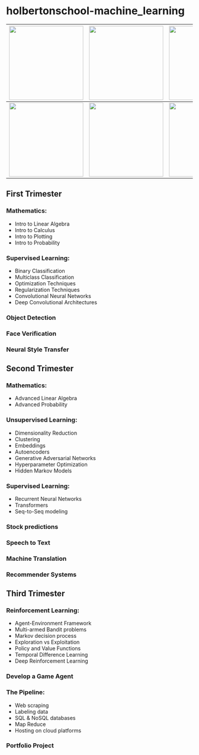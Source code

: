 # holbertonschool-machine_learning

<img src="https://upload.wikimedia.org/wikipedia/commons/thumb/0/05/Scikit_learn_logo_small.svg/1200px-Scikit_learn_logo_small.svg.png" width="200" />             |  <img src="https://static.wixstatic.com/media/d2f86c_8c2fa9373542411f94a970aa67843f20~mv2.jpg/v1/fill/w_952,h_412,al_c,q_90/d2f86c_8c2fa9373542411f94a970aa67843f20~mv2.jpg" width="200" /> | <img src="https://cdn.analyticsvidhya.com/wp-content/uploads/2018/03/pandas.jpg" width="200"/>
:-------------------------:|:-------------------------:|:-------------------------:
<img src="https://www.muycomputerpro.com/wp-content/uploads/2018/07/docker.png" width="200" />  |  <img src="https://prnewswire2-a.akamaihd.net/p/1893751/sp/189375100/thumbnail/entry_id/0_7ljmtw18/def_height/1005/def_width/1920/version/100012/type/2/q/100" width="200" /> | <img src="https://lh4.googleusercontent.com/K0d6_8d0Vi0hEMWXlEJFcvdnlhhnFi583YqZnY1SakUrAnb2eITIFjRwttHLMuKI5_5jXgjAJBf33R6lH_Ou3g-xaXCrjhozc2zu4_BEHFOh80CprM3gcyglN1lHTixjzUycCHw" width="200"/>


## First Trimester
### Mathematics:
- Intro to Linear Algebra
- Intro to Calculus
- Intro to Plotting
- Intro to Probability

### Supervised Learning:
- Binary Classification
- Multiclass Classification
- Optimization Techniques
- Regularization Techniques
- Convolutional Neural Networks
- Deep Convolutional Architectures

### Object Detection
### Face Verification
### Neural Style Transfer

## Second Trimester
### Mathematics:
- Advanced Linear Algebra
- Advanced Probability

### Unsupervised Learning:
- Dimensionality Reduction
- Clustering
- Embeddings
- Autoencoders
- Generative Adversarial Networks
- Hyperparameter Optimization
- Hidden Markov Models

### Supervised Learning:
- Recurrent Neural Networks
- Transformers
- Seq-to-Seq modeling

### Stock predictions
### Speech to Text
### Machine Translation
### Recommender Systems

## Third Trimester
### Reinforcement Learning:
- Agent-Environment Framework
- Multi-armed Bandit problems
- Markov decision process
- Exploration vs Exploitation
- Policy and Value Functions
- Temporal Difference Learning
- Deep Reinforcement Learning

### Develop a Game Agent

### The Pipeline:
- Web scraping
- Labeling data
- SQL & NoSQL databases
- Map Reduce
- Hosting on cloud platforms

### Portfolio Project
